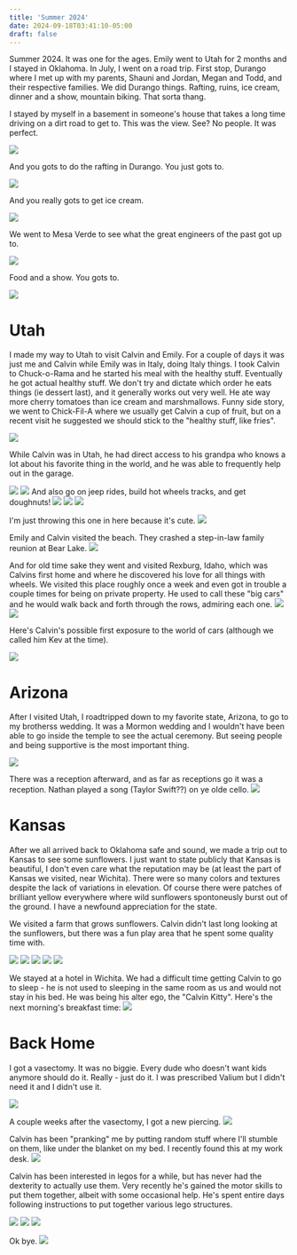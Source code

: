 ```yaml
---
title: 'Summer 2024'
date: 2024-09-18T03:41:10-05:00
draft: false
---
```


Summer 2024. It was one for the ages. Emily went to Utah for 2 months and I stayed in Oklahoma. In July, I went on a road trip. First stop, Durango where I met up with my parents, Shauni and Jordan, Megan and Todd, and their respective families. We did Durango things. Rafting, ruins, ice cream, dinner and a show, mountain biking. That sorta thang.

I stayed by myself in a basement in someone's house that takes a long time driving on a dirt road to get to. This was the view. See? No people. It was perfect.

![](./durangotrees.jpeg)

And you gots to do the rafting in Durango. You just gots to.

![](./ontheriver.jpg)

And you really gots to get ice cream.

![](./icecreamindurango.jpg)

We went to Mesa Verde to see what the great engineers of the past got up to.

![](./theruins.jpg)

Food and a show. You gots to.

![](./bard.jpg)


# Utah

I made my way to Utah to visit Calvin and Emily. For a couple of days it was just me and Calvin while Emily was in Italy, doing Italy things. I took Calvin to Chuck-o-Rama and he started his meal with the healthy stuff. Eventually he  got actual healthy stuff. We don't try and dictate which order he eats things (ie dessert last), and it generally works out very well. He ate way more cherry tomatoes than ice cream and marshmallows. Funny side story, we went to Chick-Fil-A where we usually get Calvin a cup of fruit, but on a recent visit he suggested we should stick to the "healthy stuff, like fries".

![](./thehealthystuff.jpg)

While Calvin was in Utah, he had direct access to his grandpa who knows a lot about his favorite thing in the world, and he was able to frequently help out in the garage.

![](./calvinmachineshop.jpg)
![](./helpingwithjeep.jpg)
And also go on jeep rides, build hot wheels tracks, and get doughnuts!
![](./trackbuilding.jpg)
![](./calvinjeep.jpg)
![](./calvindonut.jpg)

I'm just throwing this one in here because it's cute.
![](./sombrerocalvin.jpg)

Emily and Calvin visited the beach. They crashed a step-in-law family reunion at Bear Lake.
![](./calvinbearlake.jpeg)

And for old time sake they went and visited Rexburg, Idaho, which was Calvins first home and where he discovered his love for all things with wheels. We visited this place roughly once a week and even got in trouble a couple times for being on private property. He used to call these "big cars" and he would walk back and forth through the rows, admiring each one.
![](./bigcars.jpeg)
![](./oldcarsbackintheday.jpg)

Here's Calvin's possible first exposure to the world of cars (although we called him Kev at the time). 

![](./firstexposure.jpeg)

# Arizona
After I visited Utah, I roadtripped down to my favorite state, Arizona, to go to my brotherss wedding. It was a Mormon wedding and I wouldn't have been able to go inside the temple to see the actual ceremony. But seeing people and being supportive is the most important thing. 

![](./templewedding.jpg)

There was a reception afterward, and as far as receptions go it was a reception. Nathan played a song (Taylor Swift??) on ye olde cello. 
![](./IMG_4557.jpg)

# Kansas
After we all arrived back to Oklahoma safe and sound, we made a trip out to Kansas to see some sunflowers. I just want to state publicly that Kansas is beautiful, I don't even care what the reputation may be (at least the part of Kansas we visited, near Wichita). There were so many colors and textures despite the lack of variations in elevation. Of course there were patches of brilliant yellow everywhere where wild sunflowers spontoneusly burst out of the ground. I have a newfound appreciation for the state.

We visited a farm that grows sunflowers. Calvin didn't last long looking at the sunflowers, but there was a fun play area that he spent some quality time with.

![](./alltogethernow.jpg)
![](./calvinjet.jpg)
![](./cuttingsunflower.jpg)
![](./sandboxkansas.jpg)
![](./kansas.jpg)

We stayed at a hotel in Wichita. We had a difficult time getting Calvin to go to sleep - he is not used to sleeping in the same room as us and would not stay in his bed. He was being his alter ego, the "Calvin Kitty". Here's the next morning's breakfast time:
![](./calvinathotel.jpg)

# Back Home 
I got a vasectomy. It was no biggie. Every dude who doesn't want kids anymore should do it. Really - just do it. I was prescribed Valium but I didn't need it and I didn't use it.

![](./valium.jpg)

A couple weeks after the vasectomy, I got a new piercing.
![](./newpierce.jpg)

Calvin has been "pranking" me by putting random stuff where I'll stumble on them, like under the blanket on my bed. I recently found this at my work desk.
![](./calvinprank.jpg)

Calvin has been interested in legos for a while, but has never had the dexterity to actually use them. Very recently he's gained the motor skills to put them together, albeit with some occasional help. He's spent entire days following instructions to put together various lego structures.

![](./calvinlegos1.jpg)
![](./calvinlegos2.jpg)
![](./calvinlegos3.jpg)

Ok bye.
![](./calvinrides.jpg)










